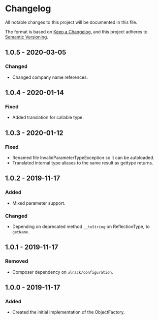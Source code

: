 # Changelog
All notable changes to this project will be documented in this file.

The format is based on [Keep a Changelog](https://keepachangelog.com/en/1.0.0/),
and this project adheres to [Semantic Versioning](https://semver.org/spec/v2.0.0.html).

## 1.0.5 - 2020-03-05
### Changed
- Changed company name references.

## 1.0.4 - 2020-01-14
### Fixed
- Added translation for callable type.

## 1.0.3 - 2020-01-12
### Fixed
- Renamed file InvalidParameterTypeException so it can be autoloaded.
- Translated internal type aliases to the same result as gettype returns.

## 1.0.2 - 2019-11-17
### Added
- Mixed parameter support.

### Changed
- Depending on deprecated method `__toString` on ReflectionType, to `getName`.

## 1.0.1 - 2019-11-17

### Removed
- Composer dependency on `ulrack/configuration`.

## 1.0.0 - 2019-11-17

### Added
- Created the initial implementation of the ObjectFactory.

[Unreleased]: https://github.com/ulrack/object-factory/compare/1.0.5...HEAD
[1.0.5]: https://github.com/ulrack/object-factory/compare/1.0.4...1.0.5
[1.0.4]: https://github.com/ulrack/object-factory/compare/1.0.3...1.0.4
[1.0.3]: https://github.com/ulrack/object-factory/compare/1.0.2...1.0.3
[1.0.2]: https://github.com/ulrack/object-factory/compare/1.0.1...1.0.2
[1.0.1]: https://github.com/ulrack/object-factory/compare/1.0.0...1.0.1
